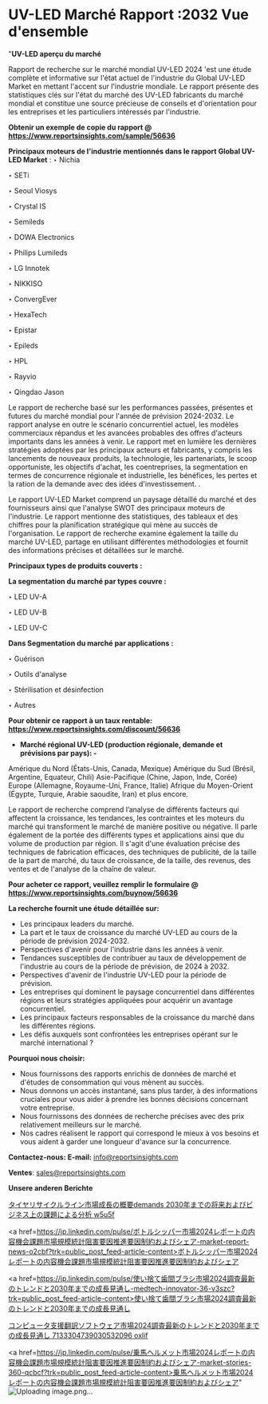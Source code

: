 # UV-LED Marché Rapport :2032 Vue d'ensemble

"<strong>UV-LED aperçu du marché</strong>

Rapport de recherche sur le marché mondial UV-LED 2024 'est une étude complète et informative sur l'état actuel de l'industrie du Global UV-LED Market en mettant l'accent sur l'industrie mondiale. Le rapport présente des statistiques clés sur l'état du marché des UV-LED fabricants du marché mondial et constitue une source précieuse de conseils et d'orientation pour les entreprises et les particuliers intéressés par l'industrie.

<strong>Obtenir un exemple de copie du rapport @ <a href=https://www.reportsinsights.com/sample/56636>https://www.reportsinsights.com/sample/56636</a></strong>

<strong>Principaux moteurs de l'industrie mentionnés dans le rapport Global UV-LED Market</strong> :
‣ Nichia

‣ SETi

‣ Seoul Viosys

‣ Crystal IS

‣ Semileds

‣ DOWA Electronics

‣ Philips Lumileds

‣ LG Innotek

‣ NIKKISO

‣ ConvergEver

‣ HexaTech

‣ Epistar

‣ Epileds

‣ HPL

‣ Rayvio

‣ Qingdao Jason

Le rapport de recherche basé sur les performances passées, présentes et futures du marché mondial pour l'année de prévision 2024-2032. Le rapport analyse en outre le scénario concurrentiel actuel, les modèles commerciaux répandus et les avancées probables des offres d'acteurs importants dans les années à venir. Le rapport met en lumière les dernières stratégies adoptées par les principaux acteurs et fabricants, y compris les lancements de nouveaux produits, la technologie, les partenariats, le scoop opportuniste, les objectifs d'achat, les coentreprises, la segmentation en termes de concurrence régionale et industrielle, les bénéfices, les pertes et la ration de la demande avec des idées d'investissement. .

Le rapport UV-LED Market comprend un paysage détaillé du marché et des fournisseurs ainsi que l'analyse SWOT des principaux moteurs de l'industrie. Le rapport mentionne des statistiques, des tableaux et des chiffres pour la planification stratégique qui mène au succès de l'organisation. Le rapport de recherche examine également la taille du marché UV-LED, partage en utilisant différentes méthodologies et fournit des informations précises et détaillées sur le marché.

<strong>Principaux types de produits couverts :</strong>

<strong>La segmentation du marché par types couvre :</strong>

‣ LED UV-A

‣ LED UV-B

‣ LED UV-C

<strong>Dans Segmentation du marché par applications :</strong>

‣ Guérison

‣ Outils d'analyse

‣ Stérilisation et désinfection

‣ Autres

<strong>Pour obtenir ce rapport à un taux rentable: <a href=https://www.reportsinsights.com/discount/56636>https://www.reportsinsights.com/discount/56636</a></strong>
<ul>
  <li><strong>Marché régional UV-LED (production régionale, demande et prévisions par pays): -</strong></li>
</ul>
Amérique du Nord (États-Unis, Canada, Mexique)
Amérique du Sud (Brésil, Argentine, Equateur, Chili)
Asie-Pacifique (Chine, Japon, Inde, Corée)
Europe (Allemagne, Royaume-Uni, France, Italie)
Afrique du Moyen-Orient (Égypte, Turquie, Arabie saoudite, Iran) et plus encore.

Le rapport de recherche comprend l’analyse de différents facteurs qui affectent la croissance, les tendances, les contraintes et les moteurs du marché qui transforment le marché de manière positive ou négative. Il parle également de la portée des différents types et applications ainsi que du volume de production par région. Il s'agit d'une évaluation précise des techniques de fabrication efficaces, des techniques de publicité, de la taille de la part de marché, du taux de croissance, de la taille, des revenus, des ventes et de l'analyse de la chaîne de valeur.

<strong>Pour acheter ce rapport, veuillez remplir le formulaire @   <a href=https://www.reportsinsights.com/buynow/56636>https://www.reportsinsights.com/buynow/56636</a></strong>

<strong>La recherche fournit une étude détaillée sur:</strong>
<ul>
  <li>Les principaux leaders du marché.</li>
  <li>La part et le taux de croissance du marché UV-LED au cours de la période de prévision 2024-2032.</li>
  <li>Perspectives d'avenir pour l'industrie dans les années à venir.</li>
  <li>Tendances susceptibles de contribuer au taux de développement de l'industrie au cours de la période de prévision, de 2024 à 2032.</li>
  <li>Perspectives d'avenir de l'industrie UV-LED pour la période de prévision.</li>
  <li>Les entreprises qui dominent le paysage concurrentiel dans différentes régions et leurs stratégies appliquées pour acquérir un avantage concurrentiel.</li>
  <li>Les principaux facteurs responsables de la croissance du marché dans les différentes régions.</li>
  <li>Les défis auxquels sont confrontées les entreprises opérant sur le marché international ?</li>
</ul>
<strong>Pourquoi nous choisir:</strong>
<ul>
  <li>Nous fournissons des rapports enrichis de données de marché et d'études de consommation qui vous mènent au succès.</li>
  <li>Nous donnons un accès instantané, sans plus tarder, à des informations cruciales pour vous aider à prendre les bonnes décisions concernant votre entreprise.</li>
  <li>Nous fournissons des données de recherche précises avec des prix relativement meilleurs sur le marché.</li>
  <li>Nos cadres réalisent le rapport qui correspond le mieux à vos besoins et vous aident à garder une longueur d'avance sur la concurrence.</li>
</ul>
<strong>Contactez-nous:
</strong><strong>E-mail:</strong> <a href=mailto:info@reportsinsights.com>info@reportsinsights.com</a>

<strong>Ventes</strong>: <a href=mailto:sales@reportsinsights.com>sales@reportsinsights.com</a>

<strong>Unsere anderen Berichte</strong>

<a href=https://www.linkedin.com/pulse/タイヤリサイクルライン市場成長の概要demands-2030年までの将来およびビジネス上の課題による分析-w5u5f/>タイヤリサイクルライン市場成長の概要demands 2030年までの将来およびビジネス上の課題による分析 w5u5f</a>

<a href=https://jp.linkedin.com/pulse/ボトルシッパー市場2024レポートの内容機会課題市場規模統計阻害要因推進要因制約およびシェア-market-report-news-o2cbf?trk=public_post_feed-article-content>ボトルシッパー市場2024レポートの内容機会課題市場規模統計阻害要因推進要因制約およびシェア</a>

<a href=https://jp.linkedin.com/pulse/使い捨て歯間ブラシ市場2024調査最新のトレンドと2030年までの成長見通し-medtech-innovator-36-v3szc?trk=public_post_feed-article-content>使い捨て歯間ブラシ市場2024調査最新のトレンドと2030年までの成長見通し</a>

<a href=https://www.linkedin.com/pulse/コンピュータ支援翻訳ソフトウェア市場2024調査最新のトレンドと2030年までの成長見通し-7133304739030532096-oxlif/>コンピュータ支援翻訳ソフトウェア市場2024調査最新のトレンドと2030年までの成長見通し 7133304739030532096 oxlif</a>

<a href=https://jp.linkedin.com/pulse/乗馬ヘルメット市場2024レポートの内容機会課題市場規模統計阻害要因推進要因制約およびシェア-market-stories-360-qcbcf?trk=public_post_feed-article-content>乗馬ヘルメット市場2024レポートの内容機会課題市場規模統計阻害要因推進要因制約およびシェア</a>"
![Uploading image.png…]()
